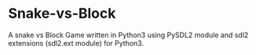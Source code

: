 # Snake-vs-Block

A snake vs Block Game written in Python3 using PySDL2 module and sdl2 extensions (sdl2.ext module) for Python3.
